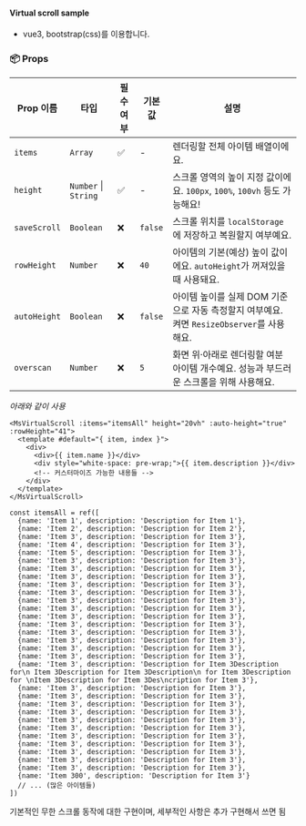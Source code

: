 #### Virtual scroll sample

- vue3, bootstrap(css)를 이용합니다.

### 📦 Props

| Prop 이름     | 타입                  | 필수 여부 | 기본값    | 설명 |
|---------------|-----------------------|-----------|-----------|------|
| `items`       | `Array`               | ✅        | -         | 렌더링할 전체 아이템 배열이에요. |
| `height`      | `Number` \| `String`  | ✅        | -         | 스크롤 영역의 높이 지정 값이에요. `100px`, `100%`, `100vh` 등도 가능해요! |
| `saveScroll`  | `Boolean`             | ❌        | `false`   | 스크롤 위치를 `localStorage`에 저장하고 복원할지 여부예요. |
| `rowHeight`   | `Number`              | ❌        | `40`      | 아이템의 기본(예상) 높이 값이에요. `autoHeight`가 꺼져있을 때 사용돼요. |
| `autoHeight`  | `Boolean`             | ❌        | `false`   | 아이템 높이를 실제 DOM 기준으로 자동 측정할지 여부예요. 켜면 `ResizeObserver`를 사용해요. |
| `overscan`    | `Number`              | ❌        | `5`       | 화면 위·아래로 렌더링할 여분 아이템 개수예요. 성능과 부드러운 스크롤을 위해 사용해요. |


*아래와 같이 사용*

```vue
<MsVirtualScroll :items="itemsAll" height="20vh" :auto-height="true" :rowHeight="41">
  <template #default="{ item, index }">
    <div>
      <div>{{ item.name }}</div>
      <div style="white-space: pre-wrap;">{{ item.description }}</div>
      <!-- 커스터마이즈 가능한 내용들 -->
    </div>
  </template>
</MsVirtualScroll>

const itemsAll = ref([
  {name: 'Item 1', description: 'Description for Item 1'},
  {name: 'Item 2', description: 'Description for Item 2'},
  {name: 'Item 3', description: 'Description for Item 3'},
  {name: 'Item 4', description: 'Description for Item 3'},
  {name: 'Item 5', description: 'Description for Item 3'},
  {name: 'Item 3', description: 'Description for Item 3'},
  {name: 'Item 3', description: 'Description for Item 3'},
  {name: 'Item 3', description: 'Description for Item 3'},
  {name: 'Item 3', description: 'Description for Item 3'},
  {name: 'Item 3', description: 'Description for Item 3'},
  {name: 'Item 3', description: 'Description for Item 3'},
  {name: 'Item 3', description: 'Description for Item 3'},
  {name: 'Item 3', description: 'Description for Item 3'},
  {name: 'Item 3', description: 'Description for Item 3'},
  {name: 'Item 3', description: 'Description for Item 3'},
  {name: 'Item 3', description: 'Description for Item 3'},
  {name: 'Item 3', description: 'Description for Item 3'},
  {name: 'Item 3', description: 'Description for Item 3'},
  {name: 'Item 3', description: 'Description for Item 3Description for\n Item 3Description for Item 3Description\n for Item 3Description for \nItem 3Description for Item 3Des\ncription for Item 3'},
  {name: 'Item 3', description: 'Description for Item 3'},
  {name: 'Item 3', description: 'Description for Item 3'},
  {name: 'Item 3', description: 'Description for Item 3'},
  {name: 'Item 3', description: 'Description for Item 3'},
  {name: 'Item 3', description: 'Description for Item 3'},
  {name: 'Item 3', description: 'Description for Item 3'},
  {name: 'Item 3', description: 'Description for Item 3'},
  {name: 'Item 3', description: 'Description for Item 3'},
  {name: 'Item 3', description: 'Description for Item 3'},
  {name: 'Item 3', description: 'Description for Item 3'},
  {name: 'Item 3', description: 'Description for Item 3'},
  {name: 'Item 300', description: 'Description for Item 3'}
  // ... (많은 아이템들)
])
```

기본적인 무한 스크롤 동작에 대한 구현이며, 세부적인 사항은 추가 구현해서 쓰면 됨
